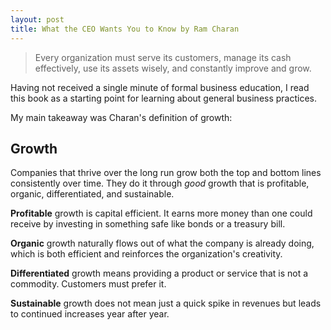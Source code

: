 ```yaml
---
layout: post
title: What the CEO Wants You to Know by Ram Charan
---
```


> Every organization must serve its customers, manage its cash effectively, use its assets wisely, and constantly improve and grow.

Having not received a single minute of formal business education, I read this book as a starting point for learning about general business practices.

My main takeaway was Charan's definition of growth:

## Growth

Companies that thrive over the long run grow both the top and bottom lines consistently over time. They do it through _good_ growth that is profitable, organic, differentiated, and sustainable.

**Profitable** growth is capital efficient. It earns more money than one could receive by investing in something safe like bonds or a treasury bill.

**Organic** growth naturally flows out of what the company is already doing, which is both efficient and reinforces the organization's creativity.

**Differentiated** growth means providing a product or service that is not a commodity. Customers must prefer it.

**Sustainable** growth does not mean just a quick spike in revenues but leads to continued increases year after year.